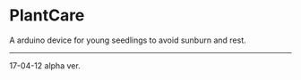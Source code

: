 # PlantCare
A arduino device for young seedlings to avoid sunburn and rest.
**************************************************************
17-04-12 alpha ver.
